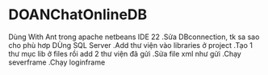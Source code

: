 # DOANChatOnlineDB
Dùng With Ant trong apache netbeans IDE 22
.Sửa DBconnection, tk sa sao cho phù hơp DÙng SQL Server
.Add thư viện vào libraries ở project
.Tạo 1 thư mục lib ở files rồi add 2 thư viện đã gửi
.Sửa file xml như gửi
.Chạy severframe
.Chạy loginframe

